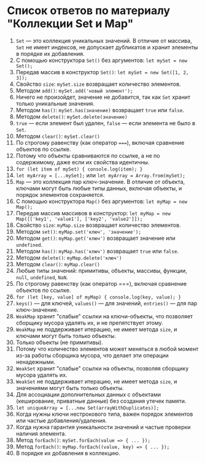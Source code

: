 # Список ответов по материалу "Коллекции Set и Map"

1. `Set` — это коллекция уникальных значений. В отличие от массива, `Set` не имеет индексов, не допускает дубликатов и хранит элементы в порядке их добавления.
2. С помощью конструктора `Set()` без аргументов: `let mySet = new Set();`
3. Передав массив в конструктор `Set()`: `let mySet = new Set([1, 2, 3]);`
4. Свойство `size`: `mySet.size` возвращает количество элементов.
5. Методом `add()`: `mySet.add('новый элемент');`
6. Ничего не произойдет, значение не добавится, так как `Set` хранит только уникальные значения.
7. Методом `has()`: `mySet.has(значение)` возвращает `true` или `false`.
8. Методом `delete()`: `mySet.delete(значение)`
9. `true` — если элемент был удален, `false` — если элемента не было в `Set`.
10. Методом `clear()`: `mySet.clear()`
11. По строгому равенству (как оператор `===`), включая сравнение объектов по ссылке.
12. Потому что объекты сравниваются по ссылке, а не по содержимому, даже если их свойства идентичны.
13. `for (let item of mySet) { console.log(item); }`
14. `let myArray = [...mySet];` или `let myArray = Array.from(mySet);`
15. `Map` — это коллекция пар ключ-значение. В отличие от объекта, ключами могут быть любые типы данных, включая объекты, и порядок элементов сохраняется.
16. С помощью конструктора `Map()` без аргументов: `let myMap = new Map();`
17. Передав массив массивов в конструктор: `let myMap = new Map([['key1', 'value1'], ['key2', 'value2']]);`
18. Свойство `size`: `myMap.size` возвращает количество элементов.
19. Методом `set()`: `myMap.set('ключ', 'значение');`
20. Методом `get()`: `myMap.get('ключ')` возвращает значение или `undefined`.
21. Методом `has()`: `myMap.has('ключ')` возвращает `true` или `false`.
22. Методом `delete()`: `myMap.delete('ключ')`
23. Методом `clear()`: `myMap.clear()`
24. Любые типы значений: примитивы, объекты, массивы, функции, `null`, `undefined`, `NaN`.
25. По строгому равенству (как оператор ===), включая сравнение объектов по ссылке.
26. `for (let [key, value] of myMap) { console.log(key, value); }`
27. `keys()` — для ключей, `values()` — для значений, `entries()` — для пар ключ-значение.
28. `WeakMap` хранит "слабые" ссылки на ключи-объекты, что позволяет сборщику мусора удалять их, и не препятствует этому.
29. `WeakMap` не поддерживает итерацию, не имеет метода `size`, и ключами могут быть только объекты.
30. Только объекты (не примитивы).
31. Потому что количество элементов может меняться в любой момент из-за работы сборщика мусора, что делает эти операции ненадежными.
32. `WeakSet` хранит "слабые" ссылки на объекты, позволяя сборщику мусора удалять их.
33. `WeakSet` не поддерживает итерацию, не имеет метода `size`, и значениями могут быть только объекты.
34. Для ассоциации дополнительных данных с объектами (кеширование, приватные данные) без создания утечек памяти.
35. `let uniqueArray = [...new Set(arrayWithDuplicates)];`
36. Когда нужны ключи нестрокового типа, важен порядок элементов или частые добавления/удаления.
37. Когда нужна гарантия уникальности значений и частые проверки наличия элемента.
38. Метод `forEach()`: `mySet.forEach(value => { ... });`
39. Метод `forEach()`: `myMap.forEach((value, key) => { ... });`
40. В порядке их добавления в коллекцию.


